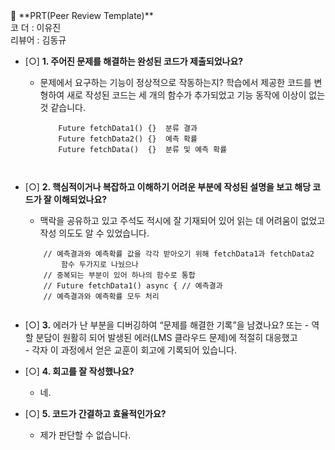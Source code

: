<aside>
🔑 **PRT(Peer Review Template)**
 <br>코  더 : 이유진
 <br>리뷰어 : 김동규
<br>  

 
- [○] **1. 주어진 문제를 해결하는 완성된 코드가 제출되었나요?**
    - 문제에서 요구하는 기능이 정상적으로 작동하는지?
      학습에서 제공한 코드를 변형하여 새로 작성된 코드는 세 개의 함수가 추가되었고
      기능 동작에 이상이 없는 것 같습니다.  
      ```
          Future fetchData1() {}  분류 결과
          Future fetchData2() {}  예측 확률
          Future fetchData()  {}  분류 및 예측 확률
      
    
- [○] **2. 핵심적이거나 복잡하고 이해하기 어려운 부분에 작성된 설명을 보고 해당 코드가 잘 이해되었나요?**
    - 맥락을 공유하고 있고 주석도 적시에 잘 기재되어 있어 읽는 데 어려움이 없었고 작성 의도도 알 수 있었습니다.  
    ```
        // 예측결과와 예측확률 값을 각각 받아오기 위해 fetchData1과 fetchData2   
            함수 두가지로 나눴으나
        // 중복되는 부분이 있어 하나의 함수로 통합
        // Future fetchData1() async { // 예측결과
        // 예측결과와 예측확률 모두 처리  
        
- [○] **3.** 에러가 난 부분을 디버깅하여 “문제를 해결한 기록”을 남겼나요? 또는
      - 역할 분담이 원활히 되어 발생된 에러(LMS 클라우드 문제)에 적절히 대응했고  
      - 각자 이 과정에서 얻은 교훈이 회고에 기록되어 있습니다.
        
- [○] **4. 회고를 잘 작성했나요?**
    - 네.  

- [○] **5. 코드가 간결하고 효율적인가요?**
    - 제가 판단할 수 없습니다.  
</aside>